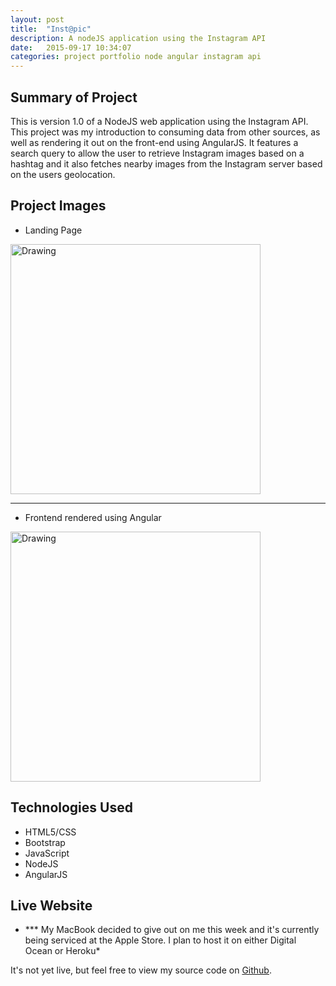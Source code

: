 ```yaml
---
layout: post
title:  "Inst@pic"
description: A nodeJS application using the Instagram API
date:   2015-09-17 10:34:07
categories: project portfolio node angular instagram api
---
```


## Summary of Project

This is version 1.0 of a NodeJS web application using the Instagram API. This project was my introduction to consuming
data from other sources, as well as rendering it out on the front-end using AngularJS.  It features a search
query to allow the user to retrieve Instagram images based on a hashtag and it also fetches nearby
images from the Instagram server based on the users geolocation.

## Project Images
- Landing Page <br>
<img src="http://i.imgur.com/65CzYgY.png" alt="Drawing" style="width: 400px;"/>


<hr>

- Frontend rendered using Angular<br>
<img src="http://i.imgur.com/Xp9N3zV.png" alt="Drawing" style="width: 400px;"/>

## Technologies Used

- HTML5/CSS
- Bootstrap
- JavaScript
- NodeJS
- AngularJS

## Live Website
* *** My MacBook decided to give out on me this week and it's currently being serviced at the Apple Store.  I plan to host it on either Digital Ocean or Heroku*

<p>It's not yet live, but feel free to view my source code on
<a href="https://github.com/rueni/photo_app" title="With a Title">Github</a>.
</p>
